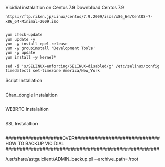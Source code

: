 Vicidial instalaltion on Centos 7.9
Downbload Centos 7.9
```
https://ftp.riken.jp/Linux/centos/7.9.2009/isos/x86_64/CentOS-7-x86_64-Minimal-2009.iso
 
```
```
yum check-update
yum update -y
yum -y install epel-release
yum -y groupinstall 'Development Tools'
yum -y update
yum install -y kernel*

sed -i 's/SELINUX=enforcing/SELINUX=disabled/g' /etc/selinux/config
timedatectl set-timezone America/New_York
```

Script Installation

````

````

Chan_dongle Instalaltion

```

```

WEBRTC Instalaltion
```

```
SSL Instalaltion 
```
```


####################OVER##############################
HOW TO BACKUP VICIDIAL 
######################################################

 /usr/share/astguiclient/ADMIN_backup.pl --archive_path=/root
 
 






